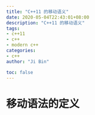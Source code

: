 ```yaml
---
title: "C++11 的移动语义"
date: 2020-05-04T22:43:01+08:00
description: "C++11 的移动语义"
tags:
- c++11
- c++
- modern c++
categories:
- c++
author: "Ji Bin"

toc: false
---
```


# 移动语法的定义
